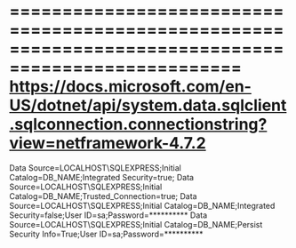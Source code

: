 ====================================================================================================
https://docs.microsoft.com/en-US/dotnet/api/system.data.sqlclient.sqlconnection.connectionstring?view=netframework-4.7.2
====================================================================================================

Data Source=LOCALHOST\SQLEXPRESS;Initial Catalog=DB_NAME;Integrated Security=true;
Data Source=LOCALHOST\SQLEXPRESS;Initial Catalog=DB_NAME;Trusted_Connection=true;
Data Source=LOCALHOST\SQLEXPRESS;Initial Catalog=DB_NAME;Integrated Security=false;User ID=sa;Password=**********
Data Source=LOCALHOST\SQLEXPRESS;Initial Catalog=DB_NAME;Persist Security Info=True;User ID=sa;Password=**********
